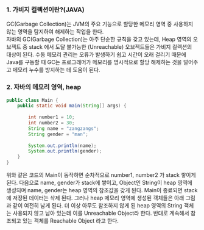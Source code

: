 ### 1. 가비지 컬렉션이란?(JAVA)

GC(Garbage Collection)는 JVM의 주요 기능으로 할당한 메모리 영역 중 사용하지 않는 영역을 탐지하여 해제하는 작업을 한다.  
자바의 GC(Garbage Collection)는 아주 단순한 규칙을 갖고 있는데, Heap 영역의 오브젝트 중 stack 에서 도달 불가능한 (Unreachable) 오브젝트들은 가비지 컬렉션의 대상이 된다.
수동 메모리 관리는 오류가 발생하기 쉽고 시간이 오래 걸리기 때문에 Java를 구동할 때 GC는 프로그래머가 메모리를 명시적으로 할당 해제하는 것을 덜어주고 메모리 누수를 방지하는 데 도움이 된다.

### 2. 자바의 메모리 영역, heap

```java
public class Main {
    public static void main(String[] args) {
        
        int number1 = 10;
        int number2 = 30;
        String name = "zangzangs";
        String gender = "man";
        
        System.out.println(name);
        System.out.println(gender);
    }
}
````

위와 같은 코드의 Main이 동작하면 순차적으로 number1, number2 가 stack 쌓이게 된다.
다음으로 name, gender가 stack에 쌓이고, Object인 String이 heap 영역에 생성되며 name, gender는 heap 영역의 참조값을 갖게 된다.
Main이 종료되면 stack에 저장된 데이터는 삭제 된다. 그러나 heap 메모리 영역에 생성된 객체들은 아래 그림과 같이 여전히 남게 된다.
더 이상 아무도 참조하지 않게 된 heap 영역의 String 객체는 사용되지 않고 남아 있는데 이를 Unreachable Object라 한다. 
반대로 계속해서 참조되고 있는 객체를 Reachable Object 라고 한다.
